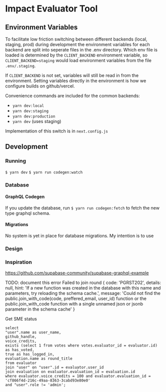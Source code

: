 # Impact Evaluator Tool

## Environment Variables

To facilitate low friction switching between different backends (local, staging, prod) during development the environment variables for each backend are split into seperate files in the .env directory. Which env file is loaded is determined by the `CLIENT_BACKEND` environment variable, so `CLIENT_BACKEND=staging` would load environment variables from the file `.env/.staging`.

If `CLIENT_BACKEND` is not set, variables will still be read in from the environment. Setting variables directly in the environment is how we configure builds on github/vercel.

Convenience commands are included for the common backends:

- `yarn dev:local`
- `yarn dev:staging`
- `yarn dev:production`
- `yarn dev` (uses staging)

Implementation of this switch is in `next.config.js`

## Development

### Running

`$ yarn dev`
`$ yarn run codegen:watch`

### Database

#### GraphQL Codegen

If you update the database, run `$ yarn run codegen:fetch` to fetch the new type graphql schema.

#### Migrations

No system is yet in place for database migrations. My intention is to use

### Design

### Inspiration

https://github.com/supabase-community/supabase-graphql-example

TODO: document this error
Failed to join round {
code: 'PGRST202',
details: null,
hint: 'If a new function was created in the database with this name and parameters, try reloading the schema cache.',
message: 'Could not find the public.join_with_code(code, preffered_email, user_id) function or the public.join_with_code function with a single unnamed json or jsonb parameter in the schema cache'
}

Get SME status

```
select
"user".name as user_name,
github_handle,
voice_credits,
exists (select 1 from votes where votes.evaluator_id = evaluator.id) as has_voted,
true as has_logged_in,
evaluation.name as round_title
from evaluator
join "user" on "user".id = evaluator.user_id
join evaluation on evaluator.evaluation_id = evaluation.id
where evaluator.voice_credits = 100 and evaluator.evaluation_id = 'cf866f4d-216c-49aa-8363-3cabd93e80e0'
and "user".role != 'admin';
```
